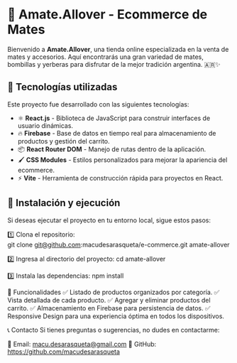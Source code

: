# 🧉 Amate.Allover - Ecommerce de Mates

Bienvenido a **Amate.Allover**, una tienda online especializada en la venta de mates y accesorios. Aquí encontrarás una gran variedad de mates, bombillas y yerberas para disfrutar de la mejor tradición argentina. 🇦🇷✨  

## 🚀 Tecnologías utilizadas

Este proyecto fue desarrollado con las siguientes tecnologías:  

- ⚛️ **React.js** - Biblioteca de JavaScript para construir interfaces de usuario dinámicas.  
- 🔥 **Firebase** - Base de datos en tiempo real para almacenamiento de productos y gestión del carrito.  
- 📦 **React Router DOM** - Manejo de rutas dentro de la aplicación.  
- 🖌 **CSS Modules** - Estilos personalizados para mejorar la apariencia del ecommerce.  
- ⚡ **Vite** - Herramienta de construcción rápida para proyectos en React.  

## 📂 Instalación y ejecución  

Si deseas ejecutar el proyecto en tu entorno local, sigue estos pasos:  

1️⃣ Clona el repositorio:  
git clone git@github.com:macudesarasqueta/e-commerce.git amate-allover

2️⃣ Ingresa al directorio del proyecto:
cd amate-allover

3️⃣ Instala las dependencias:
npm install

📌 Funcionalidades
✅ Listado de productos organizados por categoría.
✅ Vista detallada de cada producto.
✅ Agregar y eliminar productos del carrito.
✅ Almacenamiento en Firebase para persistencia de datos.
✅ Responsive Design para una experiencia óptima en todos los dispositivos.

📞 Contacto
Si tienes preguntas o sugerencias, no dudes en contactarme:

📧 Email: macu.desarasqueta@gmail.com
🐙 GitHub: https://github.com/macudesarasqueta
